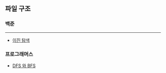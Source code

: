 ## 파일 구조

### 백준

---
- [이진 탐색](src/backjoon/binary_search/README.md)

### 프로그래머스


- [DFS 와 BFS](src/programmers/dbfbsf/README.md)

